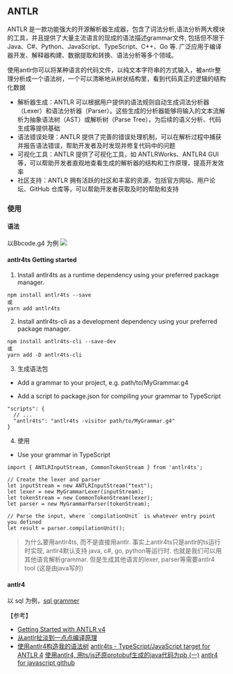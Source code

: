 ## ANTLR
ANTLR 是一款功能强大的开源解析器生成器，包含了词法分析,语法分析两大模块的工具，并且提供了大量主流语言的现成的语法描述grammar文件, 包括但不限于 Java、C#、Python、JavaScript、TypeScript、C++、Go 等.  广泛应用于编译器开发、解释器构建、数据提取和转换、语法分析等多个领域。


使用antlr你可以将某种语言的代码文件，以纯文本字符串的方式输入，被antlr整理分析成一个语法树，一个可以清晰地从树状结构里，看到代码真正的逻辑的结构化数据

- 解析器生成：ANTLR 可以根据用户提供的语法规则自动生成词法分析器（Lexer）和语法分析器（Parser）。这些生成的分析器能够将输入的文本流解析为抽象语法树（AST）或解析树（Parse Tree），为后续的语义分析、代码生成等提供基础
- 语法错误处理：ANTLR 提供了完善的错误处理机制，可以在解析过程中捕获并报告语法错误，帮助开发者及时发现并修复代码中的问题
- 可视化工具：ANTLR 提供了可视化工具，如 ANTLRWorks、ANTLR4 GUI 等，可以帮助开发者直观地查看生成的解析器的结构和工作原理，提高开发效率
- 社区支持：ANTLR 拥有活跃的社区和丰富的资源，包括官方网站、用户论坛、GitHub 仓库等，可以帮助开发者获取及时的帮助和支持
### 使用
#### 语法
以Bbcode.g4 为例
<img src="./assets/antlrGrammer.png">

#### antlr4ts Getting started

1. Install antlr4ts as a runtime dependency using your preferred package manager.
```
npm install antlr4ts --save 
或
yarn add antlr4ts
```
2. Install antlr4ts-cli as a development dependency using your preferred package manager.
```
npm install antlr4ts-cli --save-dev
或
yarn add -D antlr4ts-cli
```
3. 生成语法包
- Add a grammar to your project, e.g. path/to/MyGrammar.g4

- Add a script to package.json for compiling your grammar to TypeScript

```
"scripts": {
  // ...
  "antlr4ts": "antlr4ts -visitor path/to/MyGrammar.g4"
}
```
4. 使用
- Use your grammar in TypeScript
```
import { ANTLRInputStream, CommonTokenStream } from 'antlr4ts';

// Create the lexer and parser
let inputStream = new ANTLRInputStream("text");
let lexer = new MyGrammarLexer(inputStream);
let tokenStream = new CommonTokenStream(lexer);
let parser = new MyGrammarParser(tokenStream);

// Parse the input, where `compilationUnit` is whatever entry point you defined
let result = parser.compilationUnit();
```

> 为什么要用antlr4ts, 而不是直接用antlr. 事实上antlr4ts只是antlr的ts运行时实现, antlr4默认支持 java, c#, go, python等运行时. 也就是我们可以用其他语言解析grammar. 但是生成其他语言的lexer, parser等需要antlr4 tool (这是由java写的)

#### antlr4 
以 sql 为例，[sql grammer](https://forcedotcom.github.io/phoenix/index.html)


【参考】
- [Getting Started with ANTLR v4](https://github.com/antlr/antlr4/blob/master/doc/getting-started.md)
- [从antlr扯淡到一点点编译原理](https://awhisper.github.io/2016/11/18/%E4%BB%8Eantlr%E5%88%B0%E8%AF%AD%E6%B3%95%E8%A7%A3%E6%9E%90/)
- [使用antlr4构造我的语法树](https://cloud.tencent.com/developer/article/1571188)
[antlr4ts - TypeScript/JavaScript target for ANTLR 4](https://www.npmjs.com/package/antlr4ts/v/0.5.0-alpha.2)
[使用antlr4, 用ts/js还原protobuf生成的java代码为pb (一)](https://www.jianshu.com/p/e54011f407e9)
[antlr4 for javascript github](https://github.com/antlr/antlr4/blob/master/doc/javascript-target.md)